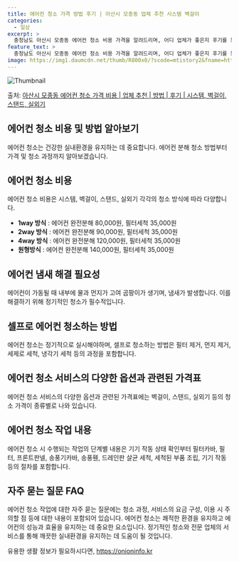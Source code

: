 ```yaml
---
title: 에어컨 청소 가격 방법 후기 | 아산시 모종동 업체 추천 시스템 벽걸이
categories:
  - 일상
excerpt: >
  충청남도 아산시 모종동 에어컨 청소 비용 가격을 알려드리며, 어디 업체가 좋은지 후기를 통해 알아보겠습니다. 현재 글에서는 시스템, 벽걸이, 스탠드, 실외기 각각에 대해 청소 비용이 나와 있으니 참고하시면 되겠습니다. 에어컨 분해 청소 방법 보기 👈 클릭셀프 에어컨 청소 방법 보기👈 클릭아산시 모종동 에어컨 청소 비용시스템에어컨 방식클리닝방식금액1way 방식에어컨 완전분해80,000원1way 방식에어컨 필터세척35,000원2way 방식에어컨 완전분해90,000원2way 방식에어컨 필터세척35,000원4way 방식에어컨 완전분해120,000원4way 방식에어컨 필터세척35,000원원형방식에어컨 완전분해140,000원원형방식에어컨 필터세척35,000원에어컨 청소 견적 샘플 보기 👈 클릭에어컨 냄새의 원인에어..
feature_text: >
  충청남도 아산시 모종동 에어컨 청소 비용 가격을 알려드리며, 어디 업체가 좋은지 후기를 통해 알아보겠습니다. 현재 글에서는 시스템, 벽걸이, 스탠드, 실외기 각각에 대해 청소 비용이 나와 있으니 참고하시면 되겠습니다. 에어컨 분해 청소 방법 보기 👈 클릭셀프 에어컨 청소 방법 보기👈 클릭아산시 모종동 에어컨 청소 비용시스템에어컨 방식클리닝방식금액1way 방식에어컨 완전분해80,000원1way 방식에어컨 필터세척35,000원2way 방식에어컨 완전분해90,000원2way 방식에어컨 필터세척35,000원4way 방식에어컨 완전분해120,000원4way 방식에어컨 필터세척35,000원원형방식에어컨 완전분해140,000원원형방식에어컨 필터세척35,000원에어컨 청소 견적 샘플 보기 👈 클릭에어컨 냄새의 원인에어..
image: https://img1.daumcdn.net/thumb/R800x0/?scode=mtistory2&fname=https%3A%2F%2Fblog.kakaocdn.net%2Fdn%2Fbmltna%2FbtsHyme0ROM%2FGXcnxWgkZIse9d6vYkBIo0%2Fimg.webp
---
```


![Thumbnail](https://img1.daumcdn.net/thumb/R800x0/?scode=mtistory2&fname=https%3A%2F%2Fblog.kakaocdn.net%2Fdn%2Fbmltna%2FbtsHyme0ROM%2FGXcnxWgkZIse9d6vYkBIo0%2Fimg.webp)

<p>출처: <a href="https://onioninfo.kr/entry/%EC%95%84%EC%82%B0%EC%8B%9C-%EB%AA%A8%EC%A2%85%EB%8F%99-%EC%97%90%EC%96%B4%EC%BB%A8-%EC%B2%AD%EC%86%8C-%EA%B0%80%EA%B2%A9-%EB%B9%84%EC%9A%A9-%EC%97%85%EC%B2%B4-%EC%B6%94%EC%B2%9C-%EB%B0%A9%EB%B2%95-%ED%9B%84%EA%B8%B0-%EC%8B%9C%EC%8A%A4%ED%85%9C-%EB%B2%BD%EA%B1%B8%EC%9D%B4-%EC%8A%A4%ED%83%A0%EB%93%9C-%EC%8B%A4%EC%99%B8%EA%B8%B0" rel="dofollow">아산시 모종동 에어컨 청소 가격 비용 | 업체 추천 | 방법 | 후기 | 시스템, 벽걸이, 스탠드, 실외기</a> </p>

## 에어컨 청소 비용 및 방법 알아보기

에어컨 청소는 건강한 실내환경을 유지하는 데 중요합니다. 에어컨 분해 청소 방법부터 가격 및 청소 과정까지 알아보겠습니다.

## **에어컨 청소 비용**

에어컨 청소 비용은 시스템, 벽걸이, 스탠드, 실외기 각각의 청소 방식에 따라 다양합니다.

  * **1way 방식** : 에어컨 완전분해 80,000원, 필터세척 35,000원
  * **2way 방식** : 에어컨 완전분해 90,000원, 필터세척 35,000원
  * **4way 방식** : 에어컨 완전분해 120,000원, 필터세척 35,000원
  * **원형방식** : 에어컨 완전분해 140,000원, 필터세척 35,000원

## **에어컨 냄새 해결 필요성**

에어컨이 가동될 때 내부에 물과 먼지가 고여 곰팡이가 생기며, 냄새가 발생합니다. 이를 해결하기 위해 정기적인 청소가 필수적입니다.

## **셀프로 에어컨 청소하는 방법**

에어컨 청소는 정기적으로 실시해야하며, 셀프로 청소하는 방법은 필터 제거, 먼지 제거, 세제로 세척, 냉각기 세척 등의 과정을 포함합니다.

## **에어컨 청소 서비스의 다양한 옵션과 관련된 가격표**

에어컨 청소 서비스의 다양한 옵션과 관련된 가격표에는 벽걸이, 스탠드, 실외기 등의 청소 가격이 종류별로 나와 있습니다.

## **에어컨 청소 작업 내용**

에어컨 청소 시 수행되는 작업의 단계별 내용은 기기 작동 상태 확인부터 필터카바, 필터, 프론트판넬, 송풍기카바, 송풍휀, 드레인판 살균
세척, 세척된 부품 조립, 기기 작동 등의 절차를 포함합니다.

## **자주 묻는 질문 FAQ**

에어컨 청소 작업에 대한 자주 묻는 질문에는 청소 과정, 서비스의 요금 구성, 이용 시 주의할 점 등에 대한 내용이 포함되어 있습니다.
에어컨 청소는 쾌적한 환경을 유지하고 에어컨의 성능과 효율을 유지하는 데 중요한 요소입니다. 정기적인 청소와 전문 업체의 서비스를 통해
깨끗한 실내환경을 유지하는 데 도움이 될 것입니다.

 

유용한 생활 정보가 필요하시다면, <a href="https://onioninfo.kr" rel="dofollow">https://onioninfo.kr</a>


